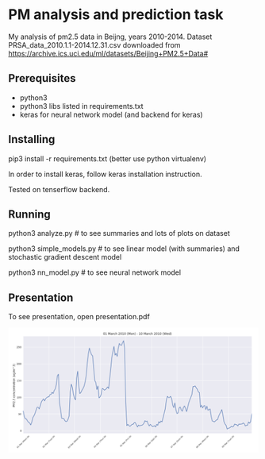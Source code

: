 # PM analysis and prediction task

My analysis of pm2.5 data in Beijng, years 2010-2014.
Dataset PRSA_data_2010.1.1-2014.12.31.csv downloaded from https://archive.ics.uci.edu/ml/datasets/Beijing+PM2.5+Data#


## Prerequisites

* python3
* python3 libs listed in requirements.txt
* keras for neural network model (and backend for keras)


## Installing
pip3 install -r requirements.txt (better use python virtualenv)

In order to install keras, follow keras installation instruction.

Tested on tenserflow backend.

## Running
python3 analyze.py # to see summaries and lots of plots on dataset

python3 simple_models.py # to see linear model (with summaries) and stochastic gradient descent model

python3 nn_model.py # to see neural network model

## Presentation
To see presentation, open presentation.pdf


![picture](https://github.com/kubapok/pm-task/blob/master/presentation/time-period.png)
